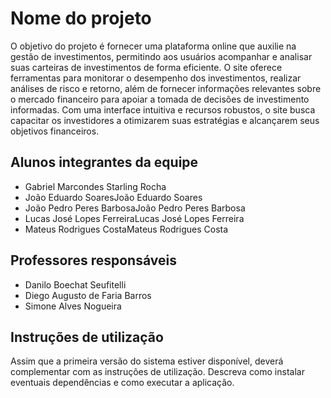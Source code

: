 # Nome do projeto
O objetivo do projeto é fornecer uma plataforma online que auxilie na gestão de investimentos, permitindo aos usuários acompanhar e analisar suas carteiras de investimentos de forma eficiente. O site oferece ferramentas para monitorar o desempenho dos investimentos, realizar análises de risco e retorno, além de fornecer informações relevantes sobre o mercado financeiro para apoiar a tomada de decisões de investimento informadas. Com uma interface intuitiva e recursos robustos, o site busca capacitar os investidores a otimizarem suas estratégias e alcançarem seus objetivos financeiros.

## Alunos integrantes da equipe

* Gabriel Marcondes Starling Rocha
* João Eduardo SoaresJoão Eduardo Soares
* João Pedro Peres BarbosaJoão Pedro Peres Barbosa
* Lucas José Lopes FerreiraLucas José Lopes Ferreira
* Mateus Rodrigues CostaMateus Rodrigues Costa 

## Professores responsáveis

* Danilo Boechat Seufitelli 
* Diego Augusto de Faria Barros
* Simone Alves Nogueira 

## Instruções de utilização

Assim que a primeira versão do sistema estiver disponível, deverá complementar com as instruções de utilização. Descreva como instalar eventuais dependências e como executar a aplicação.
